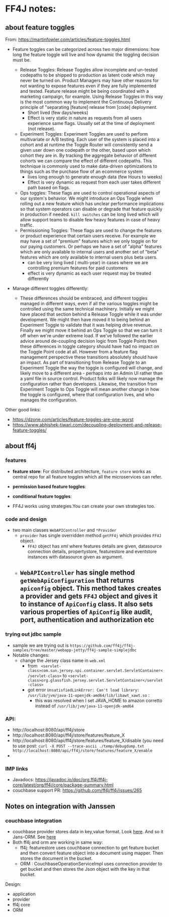 # FF4J notes:

## about feature toggles
From: 
https://martinfowler.com/articles/feature-toggles.html


- Feature toggles can be categorized across two major dimensions: how long the feature toggle will live and how dynamic the toggling decision must be.
  - Release Toggles: Release Toggles allow incomplete and un-tested codepaths to be shipped to production as latent code which may never be turned on. Product Managers may have other reasons for not wanting to expose features even if they are fully implemented and tested. Feature release might be being coordinated with a marketing campaign, for example. Using Release Toggles in this way is the most common way to implement the Continuous Delivery principle of "separating [feature] release from [code] deployment.
    - Short lived (few days/weeks)
    - Effect is very static in nature as requests from all users experience same flags. Usually set at the time of deployment (not release). 
  - Experiment Toggles: Experiment Toggles are used to perform multivariate or A/B testing. Each user of the system is placed into a cohort and at runtime the Toggle Router will consistently send a given user down one codepath or the other, based upon which cohort they are in. By tracking the aggregate behavior of different cohorts we can compare the effect of different codepaths. This technique is commonly used to make data-driven optimizations to things such as the purchase flow of an ecommerce system
    - lives long enough to generate enough data (few Hours to weeks)
    - Effect is very dynamic as request from each user takes different path based on flags.
  - Ops toggles: These flags are used to control operational aspects of our system's behavior. We might introduce an Ops Toggle when rolling out a new feature which has unclear performance implications so that system operators can disable or degrade that feature quickly in production if needed. `kill switches` can be long lived which will allow support teams to disable few heavy features in case of heavy traffic.
  - Permissioning Toggles: These flags are used to change the features or product experience that certain users receive. For example we may have a set of "premium" features which we only toggle on for our paying customers. Or perhaps we have a set of "alpha" features which are only available to internal users and another set of "beta" features which are only available to internal users plus beta users.
    - can be very long lived ( multi-year) in cases where we are controlling premium features for paid customers
    - effect is very dynamic as each user request may be treated differently
 
- Manage different toggles differently:
  - These differences should be embraced, and different toggles managed in different ways, even if all the various toggles might be controlled using the same technical machinery. Initially we might have placed that section behind a Release Toggle while it was under development. We might then have moved it to being behind an Experiment Toggle to validate that it was helping drive revenue. Finally we might move it behind an Ops Toggle so that we can turn it off when we're under extreme load. If we've followed the earlier advice around de-coupling decision logic from Toggle Points then these differences in toggle category should have had no impact on the Toggle Point code at all. However from a feature flag management perspective these transitions absolutely should have an impact. As part of transitioning from Release Toggle to an Experiment Toggle the way the toggle is configured will change, and likely move to a different area - perhaps into an Admin UI rather than a yaml file in source control. Product folks will likely now manage the configuration rather than developers. Likewise, the transition from Experiment Toggle to Ops Toggle will mean another change in how the toggle is configured, where that configuration lives, and who manages the configuration.

Other good links:
- https://dzone.com/articles/feature-toggles-are-one-worst
- https://www.abhishek-tiwari.com/decoupling-deployment-and-release-feature-toggles/

## about ff4j

### features

- **feature store**: For distributed architecture, `feature store` works as central repo for all feature toggles which all the microservices can refer.
- **permission based feature toggles**: 
- **conditional feature toggles**:


- FF4J works using strategies.You can create your own strategies too.

### code and design

- two main classes `WebAPIController` and `*Provider`
  - `provider` has single overridden method `getFF4j` which provides `FF4J` object.
    - `FF4J` object has *xml* where features details are given, datasource connection details, propertystore, featurestore and eventstore instances with datasource given as argument.
  - `WebAPIController` has single method `getWebApiConfiguration` that returns `apiconfig` object. This method takes creates a provider and gets `FF4J` object and gives it to instance of `ApiConfig` class. It also sets various properties of `ApiConfig` like audit, port, authentication and authorization etc
    - 

### trying out jdbc sample

- sample we are trying out is `https://github.com/ff4j/ff4j-samples/tree/master/webapp-jetty/ff4j-sample-simplejdbc`
- Notable changes:
  - change the Jersey class name in `web.xml` 
    - from ` <servlet-class>com.sun.jersey.spi.container.servlet.ServletContainer</servlet-class>` to `<servlet-class>org.glassfish.jersey.servlet.ServletContainer</servlet-class>`
    - got error `UnsatisfiedLinkError: Can't load library: /usr/lib/jvm/java-11-openjdk-amd64/lib/libawt_xawt.so` : 
      - this was resolved when I set JAVA_HOME to amazon corretto instead of `/usr/lib/jvm/java-11-openjdk-amd64`



### API:
- http://localhost:8080/api/ff4j/store
- http://localhost:8080/api/ff4j/store/features/feature_X
- http://localhost:8080/api/ff4j/store/features/feature_X/disable (you need to use post: `curl -X POST --trace-ascii ./temp/debugdump.txt http://localhost:8080/api/ff4j/store/features/feature_X/enable`
- 

### IMP links
- Javadocs: https://javadoc.io/doc/org.ff4j/ff4j-core/latest/org/ff4j/core/package-summary.html
- couchbase support PR: https://github.com/ff4j/ff4j/issues/265



## Notes on integration with Janssen

### couchbase integration
- couchbase provider stores data in key,value format. Look [here](https://github.com/ff4j/ff4j/blob/5268781cab5797644624e270146ecda9f104c892/ff4j-store-couchbase/src/main/java/org/ff4j/couchbase/mapper/FeatureCouchbaseMapper.java#L62). And so it Jans-ORM. See [here](https://github.com/JanssenProject/jans-orm/blob/73c2d6b1f9a4c2cb1afae2a52e6cb9f6a6980e2a/couchbase/src/main/java/io/jans/orm/couchbase/operation/impl/CouchbaseOperationServiceImpl.java#L192)
- Both ff4j and orm are working in same way:
  - ff4j: featurestore uses couchbase connection to get feature bucket and then convert feature object into a document using mapper. Then stores the document in the bucket.
  - ORM : CouchbaseOperationServiceImpl uses connection provider to get bucket and then stores the Json object with the key in that bucket.



Design:
- application
- provider
- ff4j core
- ORM
